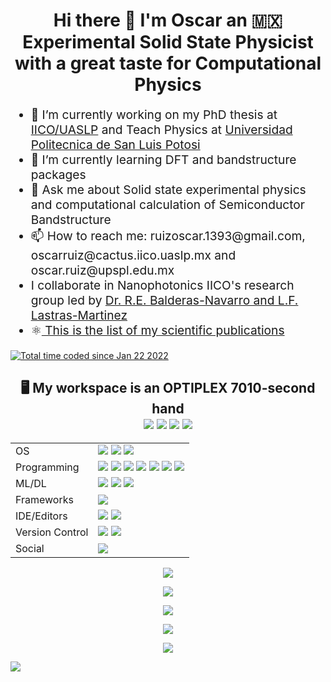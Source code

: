 
<h1 align='center'> Hi there 👋 I'm Oscar an 🇲🇽 Experimental Solid State Physicist with a great taste for Computational Physics
</h1>
<body>
<ul align='left' style="font-size:2vw">
<li> 🔭 I’m currently working on my PhD thesis at <a href="http://www.iico.uaslp.mx/Paginas/Luis-Felipe.aspx">IICO/UASLP</a> and Teach Physics at <a href="https://www.upslp.edu.mx/upslp/"> Universidad Politecnica de San Luis Potosi</a></li>
<li> 🌱 I’m currently learning DFT and bandstructure packages</li>
<li> 💬 Ask me about Solid state experimental physics and computational calculation of Semiconductor Bandstructure </li>
<li> 📫 How to reach me: ruizoscar.1393@gmail.com, oscarruiz@cactus.iico.uaslp.mx and oscar.ruiz@upspl.edu.mx</li>
<li>  I collaborate in Nanophotonics IICO's research group led by <a href="https://github.com/NanophotonIICOs"> Dr. R.E. Balderas-Navarro and L.F. Lastras-Martinez</a> </li>
<li>⚛️<a href="https://scholar.google.es/citations?user=d5ygTH8AAAAJ&hl=es"> This is the list of my scientific publications</a>
</ul>
</body>
<a align='center' href="https://wakatime.com/@2502acb2-1684-4597-a422-d30dfa6a2f67"><img src="https://wakatime.com/badge/user/2502acb2-1684-4597-a422-d30dfa6a2f67.svg?style=for-the-badge" alt="Total time coded since Jan 22 2022" /></a>
<br/>
<h2 align='center'>
 🖥️ My workspace is an OPTIPLEX 7010-second hand<br/>
  <img src="https://img.shields.io/badge/Ubuntu-E95420?style=for-the-badge&logo=ubuntu&logoColor=white"/>
  <img src="https://img.shields.io/badge/intel-core%20i5%203th-%230071C5.svg?&style=for-the-badge&logo=intel&logoColor=white" />
  <img src="https://img.shields.io/badge/RAM-16GB-%230071C5.svg?&style=for-the-badge&logoColor=white" />
  <img src="https://img.shields.io/badge/nvidia-quadro%20k620-%2376B900.svg?&style=for-the-badge&logo=nvidia&logoColor=white" >
</h2>
<table>
<tr>
<td>OS</td>
<td><img src="https://img.shields.io/badge/Linux-FCC624?style=for-the-badge&logo=linux&logoColor=black"> 
<img src="https://img.shields.io/badge/Pop!_OS-48B9C7?style=for-the-badge&logo=Pop!_OS&logoColor=white"> 
<img src="https://img.shields.io/badge/Ubuntu-E95420?style=for-the-badge&logo=ubuntu&logoColor=white"> 
</td>
<tr>
<tr>
<td>Programming</td>
<td><img src="https://img.shields.io/badge/Python-FFD43B?style=for-the-badge&logo=python&logoColor=darkgreen"> 
<img src="https://img.shields.io/badge/Lua-2C2D72?style=for-the-badge&logo=lua&logoColor=white"> 
<img src="https://img.shields.io/badge/Fortran-%23734F96.svg?style=for-the-badge&logo=fortran&logoColor=white"> 
<img src="https://img.shields.io/badge/Julia-9558B2?style=for-the-badge&logo=julia&logoColor=white"> 
<img src="https://img.shields.io/badge/Shell_Script-121011?style=for-the-badge&logo=gnu-bash&logoColor=white"> 
<img src="https://img.shields.io/badge/c++-%2300599C.svg?style=for-the-badge&logo=c%2B%2B&logoColor=white"> 
<img src="https://img.shields.io/badge/latex-%23008080.svg?style=for-the-badge&logo=latex&logoColor=white"> 
</td>
</tr>
<tr>
<td>ML/DL</td>
<td><img src="https://img.shields.io/badge/numpy-%23013243.svg?style=for-the-badge&logo=numpy&logoColor=white"> 
<img src="https://img.shields.io/badge/pandas-%23150458.svg?style=for-the-badge&logo=pandas&logoColor=white"> 
<img src="https://img.shields.io/badge/SciPy-%230C55A5.svg?style=for-the-badge&logo=scipy&logoColor=%white"> 
</td>
</tr>
<tr>
<td>Frameworks</td>
<td><img src="https://img.shields.io/badge/Anaconda-%2344A833.svg?style=for-the-badge&logo=anaconda&logoColor=white"> 
</td>
</tr>
<tr>
<td>IDE/Editors</td>
<td><img src="https://img.shields.io/badge/Jupyter-F37626.svg?&style=for-the-badge&logo=Jupyter&logoColor=white"> 
<img src="https://img.shields.io/badge/Visual_Studio_Code-0078D4?style=for-the-badge&logo=visual%20studio%20code&logoColor=white"> 
</td>
</tr>
<tr>
<td>Version Control</td>
<td><img src="https://img.shields.io/badge/GIT-E44C30?style=for-the-badge&logo=git&logoColor=white">
<img src="https://img.shields.io/badge/github-%23121011.svg?style=for-the-badge&logo=github&logoColor=white">
 </td>
</tr>
<tr>
<td>Social</td>
<td><a href="https://twitter.com/RUCO0713"><img src="https://img.shields.io/badge/Twitter-1DA1F2?style=for-the-badge&logo=twitter&logoColor=white"></td>
</tr>
</table>
<p align="center">
  <img src="https://github-readme-stats.vercel.app/api?username=RUCO13&show_icons=true&include_all_commits=true&theme=cobalt2">
</p>
<p align="center">
 <!-- <img src="https://github-readme-stats.vercel.app/api/top-langs/?username=RUCO13&hide=html&theme=cobalt2"/> -->
 <img src="https://github-readme-stats.vercel.app/api/wakatime?username=RUCO13&theme=cobalt2"/>
</p>
<p align="center">
<a href="https://github.com/RUCO13?tab=repositories">
<img src="https://github-readme-streak-stats.herokuapp.com/?user=RUCO13&theme=dracula&hide_border=true"/>
</p>
<p align="center">
  <img src="https://github-profile-summary-cards.vercel.app/api/cards/profile-details?username=RUCO13&theme=solarized_dark"/>
</p>
<p align="center"
<a href="https://github.com/anuraghazra/github-readme-stats">
    <img align="center" src="https://github-readme-stats.vercel.app/api/top-langs/?username=RUCO13&langs_count=8&hide=html,PostScript&theme=radical&"/>
</a>
</p>

![](https://komarev.com/ghpvc/?username=RUCO13&style=for-the-badge&label=Visitors+Count&color=blue)
